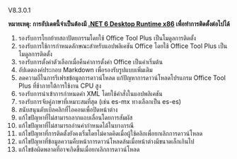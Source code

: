 V8.3.0.1

**หมายเหตุ: การอัปเดตนี้จำเป็นต้องมี [.NET 6 Desktop Runtime x86](https://dotnet.microsoft.com/en-us/download/dotnet/6.0/runtime) เพื่อทำการติดตั้งต่อไปได้**

1. รองรับการโยกย้ายสถาปัตยกรรมโดยใช้ Office Tool Plus เป็นโมดูลการติดตั้ง
2. รองรับการใช้การกำหนดลักษณะสำหรับแอปพลิเคชัน Office โดยใช้ Office Tool Plus เป็นโมดูลการติดตั้ง
3. รองรับการตั้งค่าตัวเลือกเมื่อคืนค่าการตั้งค่า Office เป็นค่าเริ่มต้น
4. อัปเดตองค์ประกอบ Markdown เพื่อรองรับรูปแบบเพิ่มเติม
5. ลดความถี่ในการรีเฟรชข้อมูลการดาวน์โหลด แก้ปัญหาการดาวน์โหลดโปรแกรม Office Tool Plus ที่ช้าภายใต้การใช้งาน CPU สูง
6. รองรับการนำเข้าการกำหนดค่า XML โดยใช้คำสั่งในแอปพลิเคชัน
7. รองรับการจับคู่ภาษาที่เหมาะสมที่สุด (เช่น es-mx ทางเลือกเป็น es-es)
8. สนับสนุนดับเบิลคลิกที่ไอคอนเพื่อปิดหน้าต่าง
9. แก้ไขปัญหาที่ไม่สามารถลากแถบเลื่อนโดยการสัมผัส
10. แก้ไขปัญหาที่ไม่สามารถอ่านค่ากำหนดได้ในบางกรณี
11. แก้ไขปัญหาที่การติดตั้งยังคงเริ่มโดยไม่คาดคิดเมื่อผู้ใช้คลิกเพื่อยกเลิกการดาวน์โหลด
12. แก้ไขปัญหาที่ข้อมูลความคืบหน้าการดาวน์โหลดล้นเมื่อหน้าต่างมีขนาดเล็กเกินไป
13. แก้ไขข้อผิดพลาดที่อาจเกิดขึ้นเมื่อยกเลิกการดาวน์โหลด

